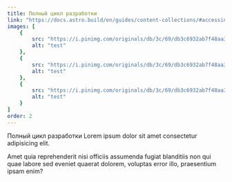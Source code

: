 ```yaml
---
title: Полный цикл разработки
link: "https://docs.astro.build/en/guides/content-collections/#accessing-referenced-data"
images: [
	{
		src: "https://i.pinimg.com/originals/db/3c/69/db3c6932ab7f48aa37911fa229efa7ba.jpg",
		alt: "test"
	},
	{
		src: "https://i.pinimg.com/originals/db/3c/69/db3c6932ab7f48aa37911fa229efa7ba.jpg",
		alt: "test"
	},
	{
		src: "https://i.pinimg.com/originals/db/3c/69/db3c6932ab7f48aa37911fa229efa7ba.jpg",
		alt: "test"
	}
]
order: 2
---
```


Полный цикл разработки
Lorem ipsum dolor sit amet consectetur adipisicing elit.

Amet quia reprehenderit nisi officiis assumenda fugiat blanditiis non qui quae labore sed eveniet quaerat dolorem, voluptas error illo, praesentium ipsam enim?
